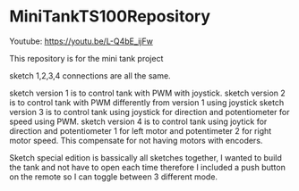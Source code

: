 # MiniTankTS100Repository

Youtube:
https://youtu.be/L-Q4bE_ijFw

This repository is for the mini tank project

sketch 1,2,3,4 connections are all the same.

sketch version 1 is to control tank with PWM with joystick.
sketch version 2 is to control tank with PWM differently from version 1 using joystick
sketch version 3 is to control tank using joystick for direction and potentiometer for speed using PWM.
sketch version 4 is to control tank using joytick for direction and potentiometer 1 for left motor and potentimeter 2 for right motor speed. This compensate for not having motors with encoders.


Sketch special edition is bassically all sketches together, I wanted to build the tank and not have to open each time therefore I included a push button on the remote so I can toggle between 3 different mode.

